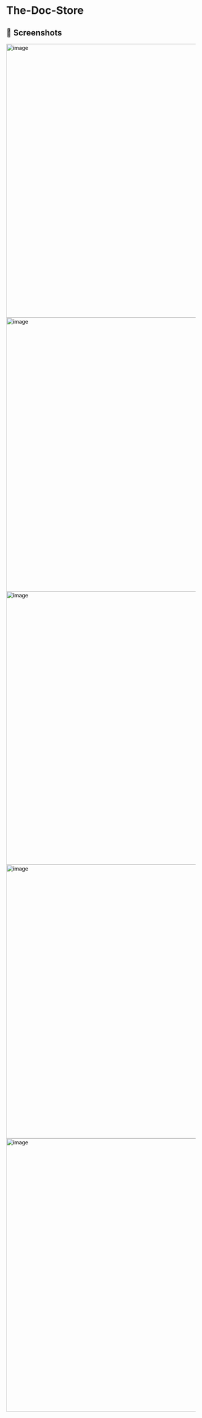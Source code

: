 # The-Doc-Store

## 📸 Screenshots

<img width="1199" height="728" alt="image" src="https://github.com/user-attachments/assets/d76f6f27-d803-4873-bb59-a6bea13b39f7" />
<img width="1199" height="728" alt="image" src="https://github.com/user-attachments/assets/b5395c60-ec7e-42c0-8637-5084f4a1ebd9" />
<img width="1158" height="727" alt="image" src="https://github.com/user-attachments/assets/762f562f-a528-4658-a8f8-956739fa6fe5" />
<img width="1157" height="728" alt="image" src="https://github.com/user-attachments/assets/448e5fe9-f7fe-4286-ab69-1c9fea84fd6e" />
<img width="1190" height="727" alt="image" src="https://github.com/user-attachments/assets/624559de-3945-4962-b4ab-4e0ae21cc431" />
